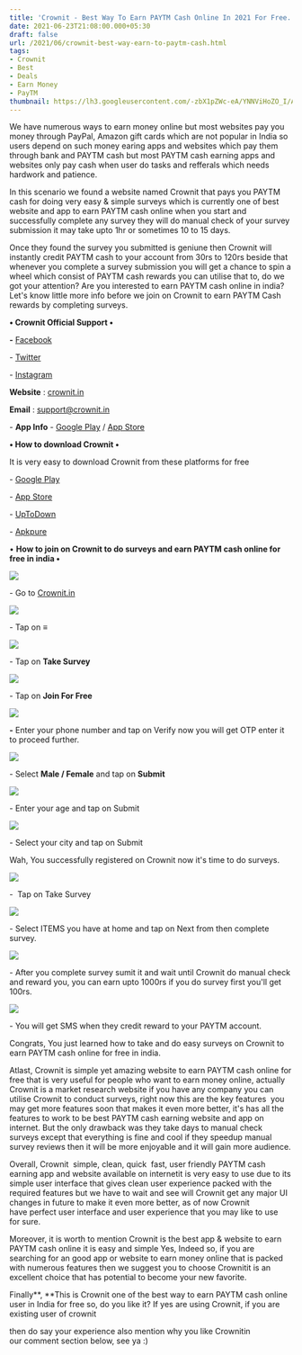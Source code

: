 ```yaml
---
title: 'Crownit - Best Way To Earn PAYTM Cash Online In 2021 For Free.'
date: 2021-06-23T21:08:00.000+05:30
draft: false
url: /2021/06/crownit-best-way-earn-to-paytm-cash.html
tags: 
- Crownit
- Best
- Deals
- Earn Money
- PayTM
thumbnail: https://lh3.googleusercontent.com/-zbX1pZWc-eA/YNNViHoZO_I/AAAAAAAAFMM/N5dpQ0KJbbY8DWYymh9827yGytmAWbjTQCLcBGAsYHQ/s1600/1624462724164142-0.png "Crownit - Best Way To Earn PAYTM Cash Online In 2021 For Free."
--- 
```


  

We have numerous ways to earn money online but most websites pay you money through PayPal, Amazon gift cards which are not popular in India so users depend on such money earing apps and websites which pay them through bank and PAYTM cash but most PAYTM cash earning apps and websites only pay cash when user do tasks and refferals which needs hardwork and patience.

  

In this scenario we found a website named Crownit that pays you PAYTM cash for doing very easy & simple surveys which is currently one of best website and app to earn PAYTM cash online when you start and successfully complete any survey they will do manual check of your survey submission it may take upto 1hr or sometimes 10 to 15 days.

  

Once they found the survey you submitted is geniune then Crownit will instantly credit PAYTM cash to your account from 30rs to 120rs beside that whenever you complete a survey submission you will get a chance to spin a wheel which consist of PAYTM cash rewards you can utilise that to, do we got your attention? Are you interested to earn PAYTM cash online in india? Let's know little more info before we join on Crownit to earn PAYTM Cash rewards by completing surveys.

  

**• Crownit Official Support •**

**\-** [Facebook](https://www.facebook.com/crownitapp)

\- [Twitter](https://twitter.com/crownitapp)

\- [Instagram](https://www.instagram.com/crownitapp/)

  

**Website** : [crownit.in](http://crownit.in/)  

**Email** : [support@crownit.in](http://support@crownit.in)  

  

\- **App Info** - [Google Play](https://play.google.com/store/apps/details?id=com.goldvip.crownit&utm_source=website_footer_android) / [App Store](https://itunes.apple.com/us/app/crown-it/id956797857?ls=1&%253Bmt=8&utm_source=website_footer_ios)  

  

**• How to download Crownit •**

  

It is very easy to download Crownit from these platforms for free

  

\- [Google Play](https://play.google.com/store/apps/details?id=com.goldvip.crownit&utm_source=website_footer_android)

\- [App Store](https://itunes.apple.com/us/app/crown-it/id956797857?ls=1&%253Bmt=8&utm_source=website_footer_ios)

\- [UpToDown](https://crownit.en.uptodown.com/android)

\- [Apkpure](https://m.apkpure.com/crownit-fill-surveys-earn-exciting-rewards/com.goldvip.crownit/amp)

  

• **How to join on Crownit to do surveys and earn PAYTM cash online for free in india •**

 ![](https://lh3.googleusercontent.com/-dgYMW8PXkbw/YNNVg6RDxWI/AAAAAAAAFMI/GzwQD5fSEdc6JAYLZz8u3OpkA_8VCA6UwCLcBGAsYHQ/s1600/1624462715993408-1.png) 

  

\- Go to [Crownit.in](http://Crownit.in)

  

 ![](https://lh3.googleusercontent.com/-ZTHMzsB8H9k/YNNVe58Y1MI/AAAAAAAAFMA/9plkjhpfv_Y5fg0cs6jwLDSXoIKVBFLlQCLcBGAsYHQ/s1600/1624462707612075-2.png) 

  

\- Tap on **≡**

 **![](https://lh3.googleusercontent.com/--B0KVgaE1Ms/YNNVc4TCgBI/AAAAAAAAFL8/5wjZmYMuJZ4iMKz2dU_ZTsc-zAR3iQAqgCLcBGAsYHQ/s1600/1624462700277176-3.png)** 

\- Tap on **Take Survey**

  

 ![](https://lh3.googleusercontent.com/-YnPXFG_bxF8/YNNVa_moYOI/AAAAAAAAFL4/cVU89VYJFJQKkNrvoVioh3ikZX_fWmEfwCLcBGAsYHQ/s1600/1624462687969878-4.png) 

  

\- Tap on **Join For Free**

 **![](https://lh3.googleusercontent.com/-tOQ9OC3vqgo/YNNVX1CT8zI/AAAAAAAAFL0/NAaMlpcH_CEAZdZ9QPYOvMMHBg-Z3OaYQCLcBGAsYHQ/s1600/1624462672919898-5.png)** 

**\-** Enter your phone number and tap on Verify now you will get OTP enter it to proceed further.

  

 ![](https://lh3.googleusercontent.com/-hlWvoUi7zOs/YNNVUAg22HI/AAAAAAAAFLw/30cKhpaEtsYRuXR33E29YfGZyI9snAyHACLcBGAsYHQ/s1600/1624462666966469-6.png) 

  

\- Select **Male / Female** and tap on **Submit**

 **![](https://lh3.googleusercontent.com/-FjmgcB_Y8MA/YNNVSuJow-I/AAAAAAAAFLs/twscpsWI4EYTKeiTpGNV1I5j3oFcnM3gwCLcBGAsYHQ/s1600/1624462660745554-7.png)** 

\- Enter your age and tap on Submit

  

 ![](https://lh3.googleusercontent.com/-2D2cgVBeIoU/YNNVRCtBHUI/AAAAAAAAFLo/oARSct72ZZogTgw0iNwgMlWjksxaXT71ACLcBGAsYHQ/s1600/1624462654505489-8.png) 

  

\- Select your city and tap on Submit

  

Wah, You successfully registered on Crownit now it's time to do surveys.

  

 ![](https://lh3.googleusercontent.com/-gn97iIrgbeI/YNNVPYRYFAI/AAAAAAAAFLk/ZGN9fAK2lJoUiSd2DxCtxm7SxmU9GWO3wCLcBGAsYHQ/s1600/1624462640279953-9.png) 

  

\-  Tap on Take Survey

  

 ![](https://lh3.googleusercontent.com/-Qxl3-If58kg/YNNVL9iGz0I/AAAAAAAAFLg/weDBtfHJ25kRQwkDdrgcnk8HmqlfFeivwCLcBGAsYHQ/s1600/1624462632822032-10.png) 

  

\- Select ITEMS you have at home and tap on Next from then complete survey.

  

 ![](https://lh3.googleusercontent.com/-WVHKxOb5XLw/YNNVKD1ZwqI/AAAAAAAAFLc/lARlzymw7NgIpu38C6YVtM9KGMniVTWtwCLcBGAsYHQ/s1600/1624462623858781-11.png) 

  

\- After you complete survey sumit it and wait until Crownit do manual check and reward you, you can earn upto 1000rs if you do survey first you'll get 100rs. 

  

 ![](https://lh3.googleusercontent.com/-4xn5X3DQJNo/YNNVHmqetwI/AAAAAAAAFLY/5eSdV-qumH4LIPjWRb5PxEQ2LBdyj1hBACLcBGAsYHQ/s1600/1624462619042025-12.png) 

  

\- You will get SMS when they credit reward to your PAYTM account.

  

Congrats, You just learned how to take and do easy surveys on Crownit to earn PAYTM cash online for free in india.

  

Atlast, Crownit is simple yet amazing website to earn PAYTM cash online for free that is very useful for people who want to earn money online, actually Crownit is a market research website if you have any company you can utilise Crownit to conduct surveys, right now this are the key features  you may get more features soon that makes it even more better, it's has all the features to work to be best PAYTM cash earning website and app on internet. But the only drawback was they take days to manual check surveys except that everything is fine and cool if they speedup manual survey reviews then it will be more enjoyable and it will gain more audience.

  

Overall, Crownit  simple, clean, quick  fast, user friendly PAYTM cash earning app and website available on internetit is very easy to use due to its simple user interface that gives clean user experience packed with the required features but we have to wait and see will Crownit get any major UI changes in future to make it even more better, as of now Crownit have perfect user interface and user experience that you may like to use for sure.  

  

Moreover, it is worth to mention Crownit is the best app & website to earn PAYTM cash online it is easy and simple Yes, Indeed so, if you are searching for an good app or website to earn money online that is packed with numerous features then we suggest you to choose Crownitit is an excellent choice that has potential to become your new favorite. 

  

Finally**, **This is Crownit one of the best way to earn PAYTM cash online user in India for free so, do you like it? If yes are using Crownit, if you are existing user of crownit

then do say your experience also mention why you like Crownitin our comment section below, see ya :)
